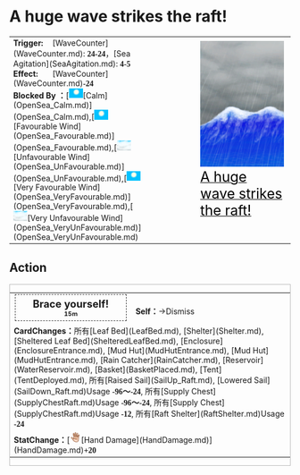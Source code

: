 # A huge wave strikes the raft!  
  
<table class="table table-bordered" data-toggle="table"  data-show-header="false"><thead style="display:none"><tr ><th  style="width:50%;text-align:left;vertical-align:top;"  >title</th><th  style="width:50%;text-align:left;vertical-align:top;"  ></th></tr></thead><tr ><td  style="width:50%;text-align:left;vertical-align:top;"  ><div style="display: inline-block;width:70px; "><b>Trigger: </b></div>[WaveCounter](WaveCounter.md): <span style="font-family:ui-monospace"><b>24-24</b></span>，[Sea Agitation](SeaAgitation.md): <span style="font-family:ui-monospace"><b>4-5</b></span><br><div style="display: inline-block;width:70px; "><b>Effect: </b></div>[WaveCounter](WaveCounter.md)<span style="font-family:ui-monospace"><b>-24</b></span><br><b>Blocked By ：</b>[<div style="width:25px;display:inline-block;text-align:center"><img decoding="async" src="Sprite/WeatherClear_0.png" href="a.md" style="max-width:25px;max-height:25px;"></div>[Calm](OpenSea_Calm.md)](OpenSea_Calm.md),[<div style="width:25px;display:inline-block;text-align:center"><img decoding="async" src="Sprite/WeatherClear_0.png" href="a.md" style="max-width:25px;max-height:25px;"></div>[Favourable Wind](OpenSea_Favourable.md)](OpenSea_Favourable.md),[<div style="width:25px;display:inline-block;text-align:center"><img decoding="async" src="Sprite/WeatherCloudy_0.png" href="a.md" style="max-width:25px;max-height:25px;"></div>[Unfavourable Wind](OpenSea_UnFavourable.md)](OpenSea_UnFavourable.md),[<div style="width:25px;display:inline-block;text-align:center"><img decoding="async" src="Sprite/WeatherClear_0.png" href="a.md" style="max-width:25px;max-height:25px;"></div>[Very Favourable Wind](OpenSea_VeryFavourable.md)](OpenSea_VeryFavourable.md),[<div style="width:25px;display:inline-block;text-align:center"><img decoding="async" src="Sprite/WeatherCloudy_0.png" href="a.md" style="max-width:25px;max-height:25px;"></div>[Very Unfavourable Wind](OpenSea_VeryUnFavourable.md)](OpenSea_VeryUnFavourable.md)</td><td  style="width:50%;text-align:left;vertical-align:top;"  ><div style="float:right; margin:5px"><div class="gamecard" style="width:150px; height:225px;"><a href="Event_Wave.md" style="color:black"><img decoding="async" src="Sprite/WaveEvent.png" class="cardimage" style="max-width:150px;max-height:225px;"><span style="font-size: 25px;">A huge wave strikes the raft!</span></a></div></div></td></tr></tbody></table>  
  
## Action  
<div  style="border:1px solid #BBB"><table><tr><td rowspan="2" style="width:200px;text-align:center;font-size:1.3em;font-weight:bold"><div style="padding:5px;border:1px dashed #333"><div>Brace yourself!</div><div style="font-size:0.6em;"><font data-toggle="tooltip" data-placement="top" title="1TP">15m</font></div></div></td><td></td></tr><tr><td><b>Self：</b>→Dismiss</td></tr><tr><td colspan="2"><b>CardChanges：</b>所有[Leaf Bed](LeafBed.md), [Shelter](Shelter.md), [Sheltered Leaf Bed](ShelteredLeafBed.md), [Enclosure](EnclosureEntrance.md), [Mud Hut](MudHutEntrance.md), [Mud Hut](MudHutEntrance.md), [Rain Catcher](RainCatcher.md), [Reservoir](WaterReservoir.md), [Basket](BasketPlaced.md), [Tent](TentDeployed.md), 所有[Raised Sail](SailUp_Raft.md), [Lowered Sail](SailDown_Raft.md)Usage  <span style="font-family:ui-monospace"><b>-96～-24</b></span>, 所有[Supply Chest](SupplyChestRaft.md)Usage  <span style="font-family:ui-monospace"><b>-96～-24</b></span>, 所有[Supply Chest](SupplyChestRaft.md)Usage  <span style="font-family:ui-monospace"><b>-12</b></span>, 所有[Raft Shelter](RaftShelter.md)Usage  <span style="font-family:ui-monospace"><b>-24</b></span></td></tr><tr><td colspan="2"><b>StatChange：</b>[<div style="width:20px;display:inline-block;text-align:center"><img decoding="async" src="Sprite/Hand.png" href="a.md" style="max-width:20px;max-height:20px;"></div>[Hand Damage](HandDamage.md)](HandDamage.md)<span style="font-family:ui-monospace"><b>+20</b></span></td></tr></table></div>  
  
  


<script>document.title="A huge wave strikes the raft! - Card Survival Wiki";</script>